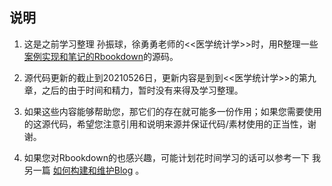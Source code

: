 ## 说明

1. 这是之前学习整理 孙振球，徐勇勇老师的<<医学统计学>>时，用R整理一些 [案例实现和笔记的Rbookdown](https://wxhyihuan.rbind.io/post/2020/11/08/medical-statistics-with-r/)的源码。

2. 源代码更新的截止到20210526日，更新内容是到到<<医学统计学>>的第九章，之后的由于时间和精力，暂时没有来得及学习整理。

3. 如果这些内容能够帮助您，那它们的存在就可能多一份作用；如果您需要使用的这源代码，希望您注意引用和说明来源并保证代码/素材使用的正当性，谢谢。

4. 如果您对Rbookdown的也感兴趣，可能计划花时间学习的话可以参考一下 我另一篇 [如何构建和维护Blog](https://wxhyihuan.rbind.io/note/2021/01/07/running-with-blogdown/) 。

